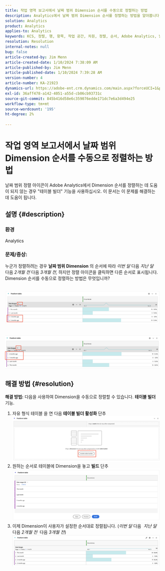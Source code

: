 ```yaml
---
title: 작업 영역 보고서에서 날짜 범위 Dimension 순서를 수동으로 정렬하는 방법
description: Analytics에서 날짜 범위 Dimension 순서를 정렬하는 방법을 알아봅니다. "테이블 빌더" 기능을 사용합니다.
solution: Analytics
product: Analytics
applies-to: Analytics
keywords: KCS, 정렬, 행, 항목, 작업 공간, 차원, 정렬, 순서, Adobe Analytics, 날짜 범위, 수동, 보고서
resolution: Resolution
internal-notes: null
bug: false
article-created-by: Jim Menn
article-created-date: 1/10/2024 7:38:09 AM
article-published-by: Jim Menn
article-published-date: 1/10/2024 7:39:28 AM
version-number: 4
article-number: KA-21923
dynamics-url: https://adobe-ent.crm.dynamics.com/main.aspx?forceUCI=1&pagetype=entityrecord&etn=knowledgearticle&id=b0888530-8baf-ee11-a569-6045bd006268
exl-id: 36aff478-a142-4051-a55d-cb06cb93731c
source-git-commit: 845b416d58e6c359076edde171dc7e6a3d494e25
workflow-type: tm+mt
source-wordcount: '195'
ht-degree: 2%

---
```


# 작업 영역 보고서에서 날짜 범위 Dimension 순서를 수동으로 정렬하는 방법


날짜 범위 정렬 아이콘이 Adobe Analytics에서 Dimension 순서를 정렬하는 데 도움이 되지 않는 경우 &quot;테이블 빌더&quot; 기능을 사용하십시오. 이 문서는 이 문제를 해결하는 데 도움이 됩니다.

## 설명 {#description}


### <b>환경</b>

Analytics



### <b>문제/증상:</b>

누군가 정렬하려는 경우 <b>날짜 범위 Dimension</b> 의 순서에 따라 *이번 달* 다음 *지난 달*  다음 *2개월 전* 다음 *3개월 전,* 하지만 정렬 아이콘을 클릭하면 다른 순서로 표시됩니다.
Dimension 순서를 수동으로 정렬하는 방법은 무엇입니까?

 <br>![](assets/___b3888530-8baf-ee11-a569-6045bd006268___.png)<br> <br> <br>![](assets/___b7888530-8baf-ee11-a569-6045bd006268___.png)

## 해결 방법 {#resolution}

<b>해결 방법:</b>
다음을 사용하여 Dimension을 수동으로 정렬할 수 있습니다. <b>테이블 빌더</b> 기능.

1. 자유 형식 테이블 을 연 다음 <b>테이블 빌더 활성화</b> 단추 ![](assets/d4eda136-2fcd-ed11-b597-6045bd006793.png)
2. 원하는 순서로 테이블에 Dimension을 놓고 <b>빌드</b> 단추![](assets/69497031-30cd-ed11-b597-6045bd006793.png)
3. 이제 Dimension이 사용자가 설정한 순서대로 정렬됩니다. (*이번 달* 다음  *지난 달*  다음 *2개월 전*  다음 *3개월 전*)![](assets/efb1744a-30cd-ed11-b597-6045bd006793.png)
